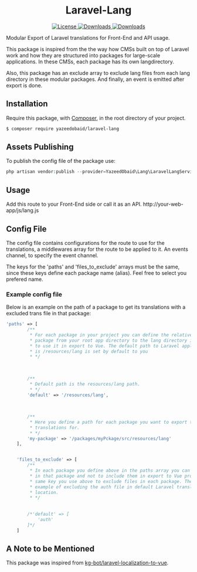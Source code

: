 
<h1 align="center">
    Laravel-Lang
</h1>
<p align="center">
    <a href="https://github.com/yazeedobaid/Laravel-Lang/blob/master/LICENSE">
        <img src="https://img.shields.io/github/license/yazeedobaid/Laravel-Lang.svg" 
             alt="License">
    </a>
    <a href="https://github.com/yazeedobaid/Laravel-Lang/releases/tag/0.1">
        <img src="https://img.shields.io/github/release/yazeedobaid/Laravel-Lang.svg"
            alt="Downloads">
    </a>
    <a href="https://github.com/yazeedobaid/Laravel-Lang/releases">
        <img src="https://img.shields.io/github/downloads/yazeedobaid/Laravel-Lang/total.svg"
            alt="Downloads">
    </a>
</p>


Modular Export of Laravel translations for Front-End and API usage.

This package is inspired from the the way how CMSs built on top of Laravel work and 
how they are structured into packages for large-scale applications. In these CMSs, 
each package has its own langdirectory. 

Also, this package has an exclude array to exclude lang files from each lang directory 
in these modular packages. And finally, an event is emitted after export is done.


## Installation

Require this package, with [Composer](https://getcomposer.org/), in the root directory 
of your project.

``` bash
$ composer require yazeedobaid/laravel-lang
```


## Assets Publishing

To publish the config file of the package use:

``` php
php artisan vendor:publish --provider=YazeedObaid\Lang\LaravelLangServiceProvider --tag=config
```


## Usage

Add this route to your Front-End side or call it as an API. http://your-web-app/js/lang.js


## Config File

The config file contains configurations for the route to use for the translations, 
a middlewares array for  the route to be applied to it. An events channel, to specify 
the event channel.

The keys for the 'paths' and 'files_to_exclude' arrays must be the same, since these
keys define each package name (alias). Feel free to select you prefered name.

### Example config file

Below is an example on the path of a package to get its translations with a excluded trans file in 
that package:

``` php
'paths' => [
        /**
         * For each package in your project you can define the relative path to that
         * package from your root app directory to the lang directory in that package
         * to use it in export to Vue. The default path to Laravel applications which
         * is /resources/lang is set by default to you
         * */
         
         
         
        /**
         * Default path is the resources/lang path.
         * */
        'default' => '/resources/lang',
        
        
        
        /**
         * Here you define a path for each package you want to export the
         * translations for.
         * */
        'my-package' => '/packages/myPckage/src/resources/lang'
    ],


    'files_to_exclude' => [
        /**
         * In each package you define above in the paths array you can exclude files
         * in that package and not to include them in export to Vue process. Use the
         * same key you use above to exclude files in each package. The below is an
         * example of excluding the auth file in default Laravel translations
         * location.
         * */
         
         
        /*'default' => [
            'auth'
        ]*/
    ]

```

## A Note to be Mentioned
This package was inspired from [kg-bot/laravel-localization-to-vue](https://github.com/kg-bot/laravel-localization-to-vue).
